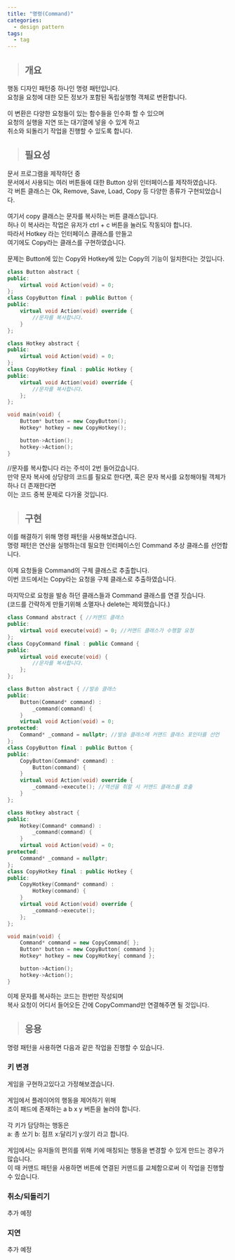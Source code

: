 ```yaml
---
title: "명령(Command)"
categories:
  - design pattern
tags:
  - tag
---
```

> ## 개요

행동 디자인 패턴중 하나인 명령 패턴입니다.<br>
요청을 요청에 대한 모든 정보가 포함된 독립실행형 객체로 변환합니다.<br>
<br>
이 변환은 다양한 요청들이 있는 함수들을 인수화 할 수 있으며<br>
요청의 실행을 지연 또는 대기열에 넣을 수 있게 하고<br>
취소와 되돌리기 작업을 진행할 수 있도록 합니다.
> ## 필요성
 
문서 프로그램을 제작하던 중<br>
문서에서 사용되는 여러 버튼들에 대한 Button 상위 인터페이스를 제작하였습니다.<br>
각 버튼 클래스는 Ok, Remove, Save, Load, Copy 등 다양한 종류가 구현되었습니다.<br>
<br>
여기서 copy 클래스는 문자를 복사하는 버튼 클래스입니다.<br>
허나 이 복사라는 작업은 유저가 ctrl \+ c 버튼을 눌러도 작동되야 합니다.<br>
따라서 Hotkey 라는 인터페이스 클래스를 만들고<br>
여기에도 Copy라는 클래스를 구현하였습니다.<br>
<br>
문제는 Button에 있는 Copy와 Hotkey에 있는 Copy의 기능이 일치한다는 것입니다.
```cpp
class Button abstract {
public:
	virtual void Action(void) = 0;
};
class CopyButton final : public Button {
public:
	virtual void Action(void) override {
		//문자를 복사합니다.
	}
};
```
```cpp
class Hotkey abstract {
public:
	virtual void Action(void) = 0;
};
class CopyHotkey final : public Hotkey {
public:
	virtual void Action(void) override {
		//문자를 복사합니다.
	};
};
```
```cpp
void main(void) {
	Buttom* button = new CopyButton();
	Hotkey* hotkey = new CopyHotkey();

	button->Action();
	hotkey->Action();
}
```
//문자를 복사합니다 라는 주석이 2번 들어갔습니다.<br>
만약 문자 복사에 상당량의 코드를 필요로 한다면, 혹은 문자 복사를 요청해야될 객체가 하나 더 존재한다면<br>
이는 코드 중복 문제로 다가올 것입니다.
> ## 구현

이를 해결하기 위해 명령 패턴을 사용해보겠습니다.<br>
명령 패턴은 연산을 실행하는데 필요한 인터페이스인 Command 추상 클래스를 선언합니다.<br>
<br>
이제 요청들을 Command의 구체 클래스로 추출합니다.<br>
이번 코드에서는 Copy라는 요청을 구체 클래스로 추출하였습니다.<br>
<br>
마지막으로 요청을 발송 하던 클래스들과 Command 클래스를 연결 짓습니다.<br>
(코드를 간략하게 만들기위해 소멸자나 delete는 제외했습니다.)
```cpp
class Command abstract { //커맨드 클래스
public:
	virtual void execute(void) = 0; //커맨드 클래스가 수행할 요청
};
class CopyCommand final : public Command {
public:
	virtual void execute(void) {
		//문자를 복사합니다.
	};
};
```
```cpp
class Button abstract { //발송 클래스
public:
	Button(Command* command) :
		_command(command) {
	}
	virtual void Action(void) = 0;
protected:
	Command* _command = nullptr; //발송 클래스에 커맨드 클래스 포인터를 선언
};
class CopyButton final : public Button {
public:
	CopyButton(Command* command) :
		Button(command) {
	}
	virtual void Action(void) override {
		_command->execute(); //액션을 취할 시 커맨드 클래스를 호출
	}
};
```
```cpp
class Hotkey abstract {
public:
	Hotkey(Command* command) :
		_command(command) {
	}
	virtual void Action(void) = 0;
protected:
	Command* _command = nullptr;
};
class CopyHotkey final : public Hotkey {
public:
	CopyHotkey(Command* command) :
		Hotkey(command) {
	}
	virtual void Action(void) override {
		_command->execute();
	};
};
```
```cpp
void main(void) {
	Command* command = new CopyCommand{ };
	Button* button = new CopyButton{ command };
	Hotkey* hotkey = new CopyHotkey{ command };

	button->Action();
	hotkey->Action();
}
```
이제 문자를 복사하는 코드는 한번만 작성되며<br>
복사 요청이 어디서 들어오든 간에 CopyCommand만 연결해주면 될 것입니다.
> ## 응용

명령 패턴을 사용하면 다음과 같은 작업을 진행할 수 있습니다.
### 키 변경
게임을 구현하고있다고 가정해보겠습니다.<br>
<br>
게임에서 플레이어의 행동을 제어하기 위해<br>
조이 패드에 존재하는 a b x y 버튼을 눌러야 합니다.<br>
<br>
각 키가 담당하는 행동은<br>
a: 총 쏘기 b: 점프 x:달리기 y:앉기 라고 합니다.<br>
<br>
게임에서는 유저들의 편의를 위해 키에 매칭되는 행동을 변경할 수 있게 만드는 경우가 많습니다.<br>
이 때 커맨드 패턴을 사용하면 버튼에 연결된 커맨드를 교체함으로써 이 작업을 진행할 수 있습니다.
### 취소/되돌리기
추가 예정
### 지연
추가 예정
